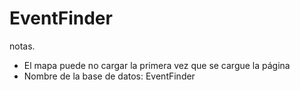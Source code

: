 # EventFinder
notas.

- El mapa puede no cargar la primera vez que se cargue la página
- Nombre de la base de datos: EventFinder
